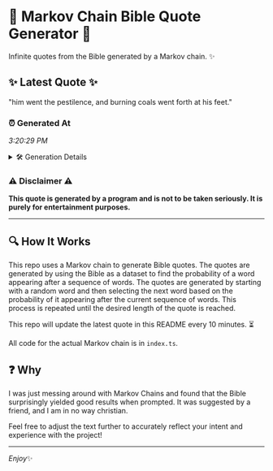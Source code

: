 # 📖 Markov Chain Bible Quote Generator 📖

Infinite quotes from the Bible generated by a Markov chain. ✨

## ✨ Latest Quote ✨
"him went the pestilence, and burning coals went forth at his feet."

### ⏰ Generated At
*3:20:29 PM*

<details>
    <summary>🛠️ Generation Details</summary>
    <p>
        <strong>🌱 Seed:</strong> him<br>
        <strong>🔄 Iterations:</strong> 11<br>
        <strong>📜 Context History:</strong><br>[ him ]: went<br>[ him, went ]: the<br>[ him, went, the ]: pestilence,<br>[ him, went, the, pestilence, ]: and<br>[ him, went, the, pestilence,, and ]: burning<br>[ him, went, the, pestilence,, and, burning ]: coals<br>[ went, the, pestilence,, and, burning, coals ]: went<br>[ the, pestilence,, and, burning, coals, went ]: forth<br>[ pestilence,, and, burning, coals, went, forth ]: at<br>[ and, burning, coals, went, forth, at ]: his<br>[ burning, coals, went, forth, at, his ]: feet.<br>
    </p>
</details>

### ⚠️ Disclaimer ⚠️
**This quote is generated by a program and is not to be taken seriously. It is purely for entertainment purposes.**

---

## 🔍 How It Works

This repo uses a Markov chain to generate Bible quotes. The quotes are generated by using the Bible as a dataset to find the probability of a word appearing after a sequence of words. The quotes are generated by starting with a random word and then selecting the next word based on the probability of it appearing after the current sequence of words. This process is repeated until the desired length of the quote is reached.

This repo will update the latest quote in this README every 10 minutes. ⏳

All code for the actual Markov chain is in `index.ts`.

## ❓ Why

I was just messing around with Markov Chains and found that the Bible surprisingly yielded good results when prompted. 
It was suggested by a friend, and I am in no way christian.

Feel free to adjust the text further to accurately reflect your intent and experience with the project!

---

*Enjoy*✨
